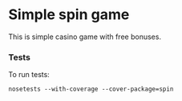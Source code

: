 # Simple spin game

This is simple casino game with free bonuses.

### Tests

To run tests:

    nosetests --with-coverage --cover-package=spin


